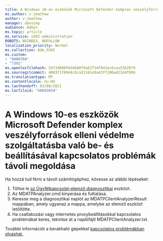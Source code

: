 ```yaml
---
title: A Windows 10-es eszközök Microsoft Defender komplex veszélyforrások elleni védelme szolgáltatásba való be- és beállításával kapcsolatos problémák távoli megoldása
ms.author: v-jmathew
author: v-jmathew
manager: dansimp
audience: Admin
ms.topic: article
ms.service: o365-administration
ROBOTS: NOINDEX, NOFOLLOW
localization_priority: Normal
ms.collection: Adm_O365
ms.custom:
- "9000760"
- "7391"
ms.openlocfilehash: 5473d090f6d4680f9a62f34f943ac6cea53b2079
ms.sourcegitcommit: 4883f1f89d4c6ca23161e9a43ff206ad21d4f09b
ms.translationtype: MT
ms.contentlocale: hu-HU
ms.lasthandoff: 03/08/2021
ms.locfileid: "50693654"
---
```

# <a name="remotely-fix-problems-with-onboarding-windows-10-devices-to-microsoft-defender-advanced-threat-protection"></a>A Windows 10-es eszközök Microsoft Defender komplex veszélyforrások elleni védelme szolgáltatásba való be- és beállításával kapcsolatos problémák távoli megoldása

Ha hozzá tud férni a távoli számítógéphez, kövesse az alábbi lépéseket:

1. Töltse le [az Ügyfélkapcsolat-elemző diagnosztikai](https://go.microsoft.com/fwlink/?linkid=2143466) eszközt.
2. Az MDATPAnalyzer.cmd kinyerása és futtatása.
3. Keresse meg a diagnosztikai naplót az MDATPClientAnalyzerResult mappában, amely ugyanaz a mappa, amelybe az elemző eszközt letöltötte.
4. Ha csatlakozási vagy internetes proxybeállításokkal kapcsolatos problémákat keres, tekintse át a naplófájlt MDATPClientAnalyzer.txt.

További információt a berakható gépekkel [kapcsolatos problémákban olvashat.](https://go.microsoft.com/fwlink/?linkid=2143634)
